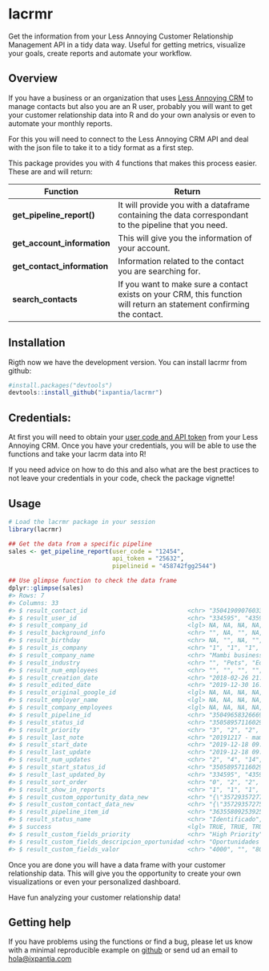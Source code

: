 
<!-- README.md is generated from README.Rmd. Please edit that file -->

# lacrmr

Get the information from your Less Annoying Customer Relationship
Management API in a tidy data way. Useful for getting metrics, visualize
your goals, create reports and automate your workflow.

## Overview

If you have a business or an organization that uses [Less Annoying
CRM](https://www.lessannoyingcrm.com/) to manage contacts but also you
are an R user, probably you will want to get your customer relationship
data into R and do your own analysis or even to automate your monthly
reports.

For this you will need to connect to the Less Annoying CRM API and deal
with the json file to take it to a tidy format as a first step.

This package provides you with 4 functions that makes this process
easier. These are and will return:

| Function                      | Return                                                                                                                |
| ----------------------------- | --------------------------------------------------------------------------------------------------------------------- |
| **get\_pipeline\_report()**   | It will provide you with a dataframe containing the data correspondant to the pipeline that you need.                 |
| **get\_account\_information** | This will give you the information of your account.                                                                   |
| **get\_contact\_information** | Information related to the contact you are searching for.                                                             |
| **search\_contacts**          | If you want to make sure a contact exists on your CRM, this function will return an statement confirming the contact. |

## Installation

Rigth now we have the development version. You can install lacrmr from
github:

``` r
#install.packages("devtools")
devtools::install_github("ixpantia/lacrmr")
```

## Credentials:

At first you will need to obtain your [user code and API
token](https://www.lessannoyingcrm.com/app/Settings/Api) from your Less
Annoying CRM. Once you have your credentials, you will be able to use
the functions and take your lacrm data into R\!

If you need advice on how to do this and also what are the best
practices to not leave your credentials in your code, check the package
vignette\!

## Usage

``` r
# Load the lacrmr package in your session
library(lacrmr)

## Get the data from a specific pipeline
sales <- get_pipeline_report(user_code = "12454", 
                             api_token = "25632",
                             pipelineid = "458742fgg2544")

## Use glimpse function to check the data frame
dplyr::glimpse(sales)
#> Rows: 7
#> Columns: 33
#> $ result_contact_id                            <chr> "35041909076033466731615…
#> $ result_user_id                               <chr> "334595", "435944", "334…
#> $ result_company_id                            <lgl> NA, NA, NA, NA, NA, NA, …
#> $ result_background_info                       <chr> "", NA, "", NA, NA, NA, …
#> $ result_birthday                              <chr> NA, "", NA, "", "", "", …
#> $ result_is_company                            <chr> "1", "1", "1", "1", "1",…
#> $ result_company_name                          <chr> "Mambi business", "Mambi…
#> $ result_industry                              <chr> "", "Pets", "Education",…
#> $ result_num_employees                         <chr> "", "", "", "", "", "", …
#> $ result_creation_date                         <chr> "2018-02-26 21:02:38", "…
#> $ result_edited_date                           <chr> "2019-12-30 16:15:21", "…
#> $ result_original_google_id                    <lgl> NA, NA, NA, NA, NA, NA, …
#> $ result_employer_name                         <lgl> NA, NA, NA, NA, NA, NA, …
#> $ result_company_employees                     <lgl> NA, NA, NA, NA, NA, NA, …
#> $ result_pipeline_id                           <chr> "35049658326669756459004…
#> $ result_status_id                             <chr> "35058957116029205737561…
#> $ result_priority                              <chr> "3", "2", "2", "2", "2",…
#> $ result_last_note                             <chr> "20191217 - mambi propon…
#> $ result_start_date                            <chr> "2019-12-18 09:11:35", "…
#> $ result_last_update                           <chr> "2019-12-18 09:12:05", "…
#> $ result_num_updates                           <chr> "2", "4", "14", "1", "14…
#> $ result_start_status_id                       <chr> "35058957116029205737561…
#> $ result_last_updated_by                       <chr> "334595", "435944", "435…
#> $ result_sort_order                            <chr> "0", "2", "2", "2", "2",…
#> $ result_show_in_reports                       <chr> "1", "1", "1", "1", "1",…
#> $ result_custom_opportunity_data_new           <chr> "{\"35729357277614122524…
#> $ result_custom_contact_data_new               <chr> "{\"35729357275677214396…
#> $ result_pipeline_item_id                      <chr> "36355809253925838301030…
#> $ result_status_name                           <chr> "Identificado", "Contact…
#> $ success                                      <lgl> TRUE, TRUE, TRUE, TRUE, …
#> $ result_custom_fields_priority                <chr> "High Priority", "Medium…
#> $ result_custom_fields_descripcion_oportunidad <chr> "Oportunidades de colabo…
#> $ result_custom_fields_valor                   <chr> "4000", "", "8000", "", …
```

Once you are done you will have a data frame with your customer
relationship data. This will give you the opportunity to create your own
visualizations or even your personalized dashboard.

Have fun analyzing your customer relationship data\!

## Getting help

If you have problems using the functions or find a bug, please let us
know with a minimal reproducible example on
[github](https://github.com/ixpantia/lacrmr/issues) or send ud an email
to <hola@ixpantia.com>
